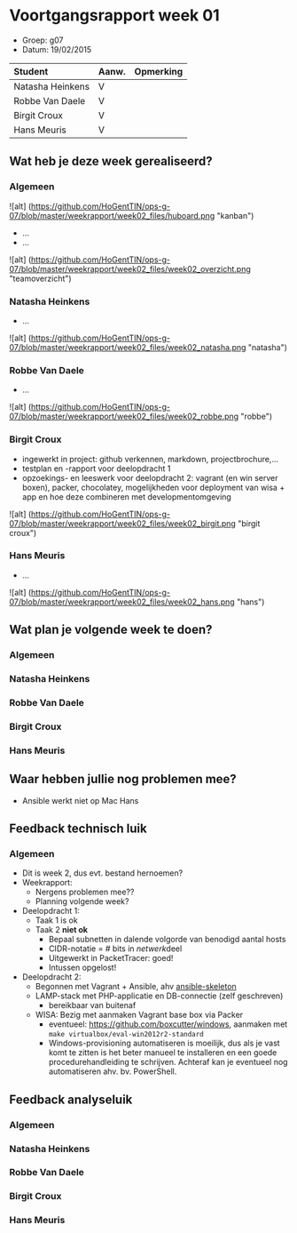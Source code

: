 # Voortgangsrapport week 01

* Groep: g07
* Datum: 19/02/2015

| Student  | Aanw. | Opmerking |
| :---     | :---  | :---      |
| Natasha Heinkens | V     |           |
| Robbe Van Daele | V     |           |
| Birgit Croux |  V   |           |
| Hans Meuris |   V   |           |

## Wat heb je deze week gerealiseerd?

### Algemeen

![alt] (https://github.com/HoGentTIN/ops-g-07/blob/master/weekrapport/week02_files/huboard.png "kanban")

* ...
* ...

![alt] (https://github.com/HoGentTIN/ops-g-07/blob/master/weekrapport/week02_files/week02_overzicht.png "teamoverzicht")

### Natasha Heinkens

* ...

![alt] (https://github.com/HoGentTIN/ops-g-07/blob/master/weekrapport/week02_files/week02_natasha.png "natasha")

### Robbe Van Daele

* ...

![alt] (https://github.com/HoGentTIN/ops-g-07/blob/master/weekrapport/week02_files/week02_robbe.png "robbe")

### Birgit Croux

* ingewerkt in project: github verkennen, markdown, projectbrochure,...
* testplan en -rapport voor deelopdracht 1
* opzoekings- en leeswerk voor deelopdracht 2: vagrant (en win server boxen), packer, chocolatey, mogelijkheden voor deployment van wisa + app en hoe deze combineren met developmentomgeving 

![alt] (https://github.com/HoGentTIN/ops-g-07/blob/master/weekrapport/week02_files/week02_birgit.png "birgit croux")

### Hans Meuris

* ...

![alt] (https://github.com/HoGentTIN/ops-g-07/blob/master/weekrapport/week02_files/week02_hans.png "hans")

## Wat plan je volgende week te doen?

### Algemeen
### Natasha Heinkens
### Robbe Van Daele
### Birgit Croux
### Hans Meuris

## Waar hebben jullie nog problemen mee?

* Ansible werkt niet op Mac Hans

## Feedback technisch luik

### Algemeen

- Dit is week 2, dus evt. bestand hernoemen?
- Weekrapport:
  - Nergens problemen mee??
  - Planning volgende week?
- Deelopdracht 1:
  - Taak 1 is ok
  - Taak 2 **niet ok**
    - Bepaal subnetten in dalende volgorde van benodigd aantal hosts
    - CIDR-notatie = # bits in *netwerk*deel
    - Uitgewerkt in PacketTracer: goed!
    - Intussen opgelost! 
- Deelopdracht 2:
  - Begonnen met Vagrant + Ansible, ahv [ansible-skeleton](https://github.com/bertvv/ansible-skeleton)
  - LAMP-stack met PHP-applicatie en DB-connectie (zelf geschreven)
    - bereikbaar van buitenaf
  - WISA: Bezig met aanmaken Vagrant base box via Packer
    - eventueel: https://github.com/boxcutter/windows, aanmaken met `make virtualbox/eval-win2012r2-standard`
    - Windows-provisioning automatiseren is moeilijk, dus als je vast komt te zitten is het beter manueel te installeren en een goede procedurehandleiding te schrijven. Achteraf kan je eventueel nog automatiseren ahv. bv. PowerShell.

## Feedback analyseluik

### Algemeen

### Natasha Heinkens
### Robbe Van Daele
### Birgit Croux
### Hans Meuris

